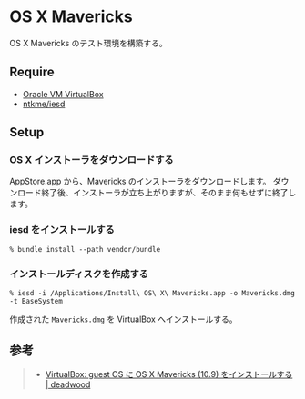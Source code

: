 # OS X Mavericks

OS X Mavericks のテスト環境を構築する。


## Require

* [Oracle VM VirtualBox](https://www.virtualbox.org/)
* [ntkme/iesd](https://github.com/ntkme/iesd)


## Setup

### OS X インストーラをダウンロードする

AppStore.app から、Mavericks のインストーラをダウンロードします。
ダウンロード終了後、インストーラが立ち上がりますが、そのまま何もせずに終了します。


### iesd をインストールする

```
% bundle install --path vendor/bundle
```

### インストールディスクを作成する

```
% iesd -i /Applications/Install\ OS\ X\ Mavericks.app -o Mavericks.dmg -t BaseSystem
```

作成された `Mavericks.dmg` を VirtualBox へインストールする。



## 参考

> * [VirtualBox: guest OS に OS X Mavericks (10.9) をインストールする | deadwood](http://www.d-wood.com/blog/2014/03/24_5880.html)
